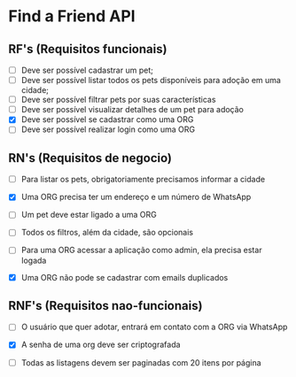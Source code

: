 # **Find a Friend API**


## RF's (Requisitos funcionais)

- [ ] Deve ser possível cadastrar um pet;
- [ ] Deve ser possível listar todos os pets disponíveis para adoção em uma cidade;
- [ ] Deve ser possível filtrar pets por suas características
- [ ] Deve ser possível visualizar detalhes de um pet para adoção
- [x] Deve ser possível se cadastrar como uma ORG
- [ ] Deve ser possível realizar login como uma ORG

## RN's (Requisitos de negocio)
- [ ] Para listar os pets, obrigatoriamente precisamos informar a cidade
- [x] Uma ORG precisa ter um endereço e um número de WhatsApp
- [ ] Um pet deve estar ligado a uma ORG
- [ ] Todos os filtros, além da cidade, são opcionais
- [ ] Para uma ORG acessar a aplicação como admin, ela precisa estar logada
- [x] Uma ORG não pode se cadastrar com emails duplicados


## RNF's (Requisitos nao-funcionais)
- [ ] O usuário que quer adotar, entrará em contato com a ORG via WhatsApp
- [x] A senha de uma org deve ser criptografada
- [ ] Todas as listagens devem ser paginadas com 20 itens por página


